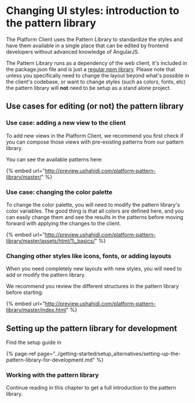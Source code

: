 # Changing UI styles: introduction to the pattern library

The Platform Client uses the Pattern Library to standardize the styles and have them available in a single place that can be edited by frontend developers without advanced knowledge of AngularJS. 

The Pattern Library runs as a dependency of the web client, it's included in the package.json file and is just a [regular npm library](https://www.npmjs.com/package/ushahidi-platform-pattern-library). Please note that unless you specifically need to change the layout beyond what's possible in the client's codebase, or want to change styles \(such as colors, fonts, etc\) the pattern library will **not** need to be setup as a stand alone project.

## Use cases for editing \(or not\) the pattern library

### Use case: adding a new view to the client

To add new views in the Platform Client, we recommend you first check if you can compose those views with pre-existing patterns from our pattern library. 

You can see the available patterns here:

{% embed url="http://preview.ushahidi.com/platform-pattern-library/master/" %}

### Use case: changing the color palette

To change the color palette, you will need to modify the pattern library's color variables. The good thing is that all colors are defined here, and you can easily change them and see the results in the patterns before moving forward with applying the changes to the client. 

{% embed url="http://preview.ushahidi.com/platform-pattern-library/master/assets/html/1\_basics/" %}

### Changing other styles like icons, fonts, or adding layouts

When you need completely new layouts with new styles, you will need to add or modify the pattern library. 

We recommend you review the different structures in the pattern library before starting:

{% embed url="http://preview.ushahidi.com/platform-pattern-library/master/index.html" %}

## Setting up the pattern library for development

Find the setup guide in 

{% page-ref page="../getting-started/setup\_alternatives/setting-up-the-pattern-library-for-development.md" %}

### Working with the pattern library

Continue reading in this chapter  to get a full introduction to the pattern library.  


